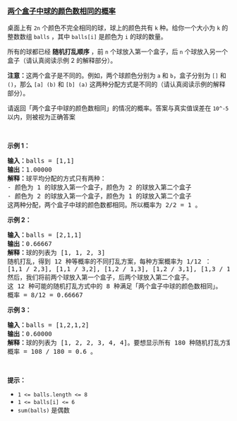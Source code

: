 ### [两个盒子中球的颜色数相同的概率](https://leetcode-cn.com/problems/probability-of-a-two-boxes-having-the-same-number-of-distinct-balls)

<p>桌面上有 <code>2n</code> 个颜色不完全相同的球，球上的颜色共有 <code>k</code> 种。给你一个大小为 <code>k</code> 的整数数组 <code>balls</code> ，其中 <code>balls[i]</code> 是颜色为&nbsp;<code>i</code> 的球的数量。</p>

<p>所有的球都已经 <strong>随机打乱顺序</strong> ，前 <code>n</code> 个球放入第一个盒子，后 <code>n</code> 个球放入另一个盒子（请认真阅读示例 2 的解释部分）。</p>

<p><strong>注意：</strong>这两个盒子是不同的。例如，两个球颜色分别为 <code>a</code> 和 <code>b</code>，盒子分别为 <code>[]</code> 和 <code>()</code>，那么 <code>[a] (b)</code> 和 <code>[b] (a)</code> 这两种分配方式是不同的（请认真阅读示例的解释部分）。</p>

<p>请返回「两个盒子中球的颜色数相同」的情况的概率。答案与真实值误差在 <code>10^-5</code> 以内，则被视为正确答案</p>

<p>&nbsp;</p>

<p><strong>示例 1：</strong></p>

<pre>
<strong>输入：</strong>balls = [1,1]
<strong>输出：</strong>1.00000
<strong>解释：</strong>球平均分配的方式只有两种：
- 颜色为 1 的球放入第一个盒子，颜色为 2 的球放入第二个盒子
- 颜色为 2 的球放入第一个盒子，颜色为 1 的球放入第二个盒子
这两种分配，两个盒子中球的颜色数都相同。所以概率为 2/2 = 1 。
</pre>

<p><strong>示例 2：</strong></p>

<pre>
<strong>输入：</strong>balls = [2,1,1]
<strong>输出：</strong>0.66667
<strong>解释：</strong>球的列表为 [1, 1, 2, 3]
随机打乱，得到 12 种等概率的不同打乱方案，每种方案概率为 1/12 ：
[1,1 / 2,3], [1,1 / 3,2], [1,2 / 1,3], [1,2 / 3,1], [1,3 / 1,2], [1,3 / 2,1], [2,1 / 1,3], [2,1 / 3,1], [2,3 / 1,1], [3,1 / 1,2], [3,1 / 2,1], [3,2 / 1,1]
然后，我们将前两个球放入第一个盒子，后两个球放入第二个盒子。
这 12 种可能的随机打乱方式中的 8 种满足「两个盒子中球的颜色数相同」。
概率 = 8/12 = 0.66667
</pre>

<p><strong>示例 3：</strong></p>

<pre>
<strong>输入：</strong>balls = [1,2,1,2]
<strong>输出：</strong>0.60000
<strong>解释：</strong>球的列表为 [1, 2, 2, 3, 4, 4]。要想显示所有 180 种随机打乱方案是很难的，但只检查「两个盒子中球的颜色数相同」的 108 种情况是比较容易的。
概率 = 108 / 180 = 0.6 。
</pre>

<p>&nbsp;</p>

<p><strong>提示：</strong></p>

<ul>
	<li><code>1 &lt;= balls.length &lt;= 8</code></li>
	<li><code>1 &lt;= balls[i] &lt;= 6</code></li>
	<li><code>sum(balls)</code> 是偶数</li>
</ul>
